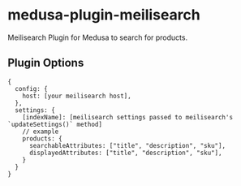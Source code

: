 # medusa-plugin-meilisearch

Meilisearch Plugin for Medusa to search for products.

## Plugin Options
```
{
  config: {
    host: [your meilisearch host],
  },
  settings: {
    [indexName]: [meilisearch settings passed to meilisearch's `updateSettings()` method]
    // example
    products: {
      searchableAttributes: ["title", "description", "sku"],
      displayedAttributes: ["title", "description", "sku"],
    }
  }
}
```